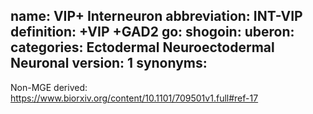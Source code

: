 name: VIP+ Interneuron
abbreviation: INT-VIP
definition: +VIP +GAD2
go:
shogoin: 
uberon: 
categories: Ectodermal Neuroectodermal Neuronal
version: 1
synonyms:
---

Non-MGE derived:
https://www.biorxiv.org/content/10.1101/709501v1.full#ref-17